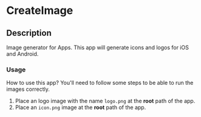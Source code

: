 # CreateImage

## Description

Image generator for Apps.
This app will generate icons and logos for iOS and Android.

### Usage

How to use this app? You'll need to follow some steps to be able to run the images correctly.

1. Place an logo image with the name `logo.png` at the **root** path of the app.
2. Place an `icon.png` image at the **root** path of the app.
